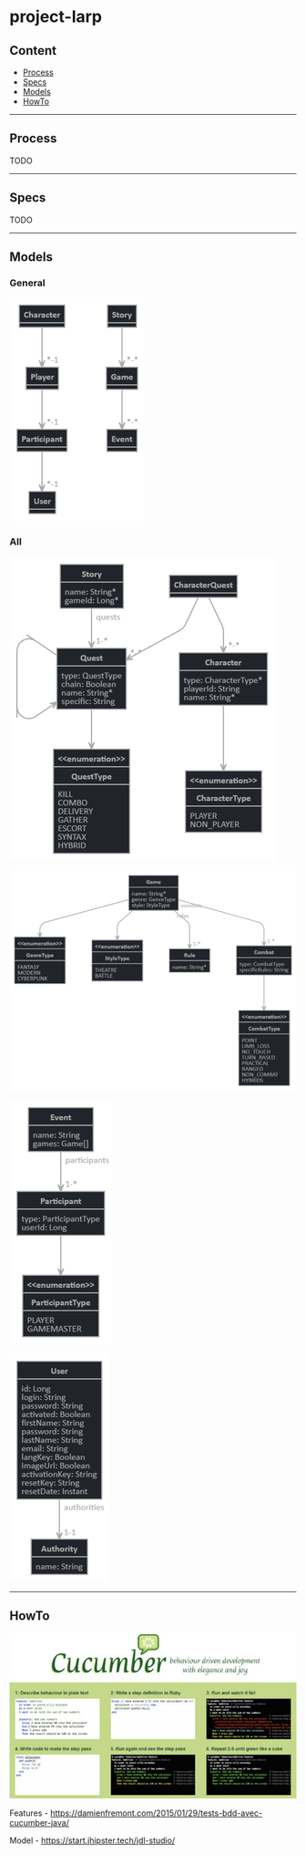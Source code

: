 project-larp
===

## Content

* [Process](#process)
* [Specs](#specs)
* [Models](#models)
* [HowTo](#howto)
---

## Process

TODO

---

## Specs

TODO

---

## Models

### General

![ScreenShot](models/all-jhipster-jdl.png)

### All

![ScreenShot](models/scenario-jhipster-jdl.png)

![ScreenShot](models/game-jhipster-jdl.png)

![ScreenShot](models/event-jhipster-jdl.png)

![ScreenShot](models/user-jhipster-jdl.png)

---

## HowTo

![ScreenShot](screenshots/screenshot0027.jpg)

Features - 
https://damienfremont.com/2015/01/29/tests-bdd-avec-cucumber-java/

Model - 
https://start.jhipster.tech/jdl-studio/